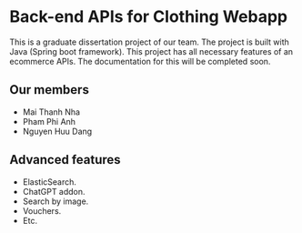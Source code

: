 # Back-end APIs for Clothing Webapp
This is a graduate dissertation project of our team. The project is built with Java (Spring boot framework). This project has all necessary features of an ecommerce APIs. The documentation for this will be completed soon. 
## Our members 
 - Mai Thanh Nha
 - Pham Phi Anh
 - Nguyen Huu Dang
## Advanced features
- ElasticSearch.
- ChatGPT addon.
- Search by image.
- Vouchers.
- Etc.


